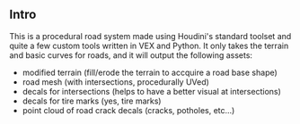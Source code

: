 ## Intro

This is a procedural road system made using Houdini's standard toolset and quite a few custom tools written in VEX and Python. It only takes the terrain and basic 
curves for roads, and it will output the following assets:
  - modified terrain (fill/erode the terrain to accquire a road base shape)
  - road mesh (with intersections, procedurally UVed)
  - decals for intersections (helps to have a better visual at intersections)
  - decals for tire marks (yes, tire marks)
  - point cloud of road crack decals (cracks, potholes, etc...)
